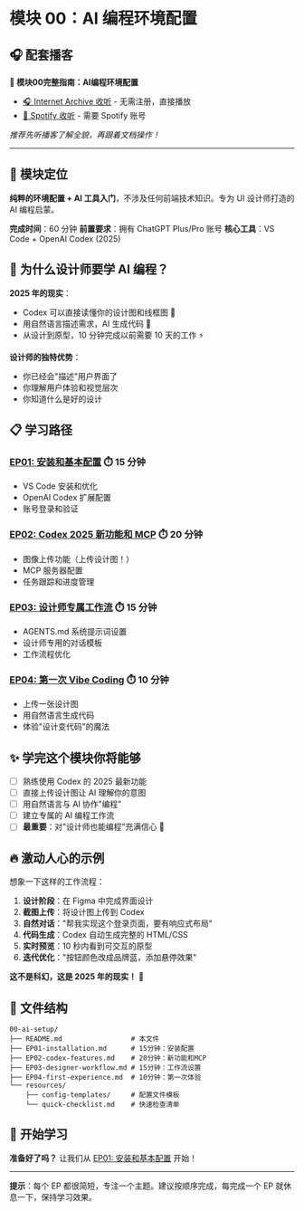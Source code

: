 # 模块 00：AI 编程环境配置

## 🎧 配套播客

**🎵 模块00完整指南：AI编程环境配置**
- [🎧 Internet Archive 收听](https://archive.org/details/00-ai-setup#) - 无需注册，直接播放
- [🎵 Spotify 收听](https://open.spotify.com/episode/1nG4uSushJnhrOyUulEUk3?si=7aJsDMQARE6-WyqJBbTwAg) - 需要 Spotify 账号

*推荐先听播客了解全貌，再跟着文档操作！*

---

## 🎯 模块定位

**纯粹的环境配置 + AI 工具入门**，不涉及任何前端技术知识。专为 UI 设计师打造的 AI 编程启蒙。

**完成时间**：60 分钟
**前置要求**：拥有 ChatGPT Plus/Pro 账号
**核心工具**：VS Code + OpenAI Codex (2025)

## 🚀 为什么设计师要学 AI 编程？

**2025 年的现实**：
- Codex 可以直接读懂你的设计图和线框图 📐
- 用自然语言描述需求，AI 生成代码 💬
- 从设计到原型，10 分钟完成以前需要 10 天的工作 ⚡

**设计师的独特优势**：
- 你已经会"描述"用户界面了
- 你理解用户体验和视觉层次
- 你知道什么是好的设计

## 📋 学习路径

### [EP01: 安装和基本配置](EP01-installation.md) ⏱️ 15 分钟
- VS Code 安装和优化
- OpenAI Codex 扩展配置
- 账号登录和验证

### [EP02: Codex 2025 新功能和 MCP](EP02-codex-features.md) ⏱️ 20 分钟
- 图像上传功能（上传设计图！）
- MCP 服务器配置
- 任务跟踪和进度管理

### [EP03: 设计师专属工作流](EP03-designer-workflow.md) ⏱️ 15 分钟
- AGENTS.md 系统提示词设置
- 设计师专用的对话模板
- 工作流程优化

### [EP04: 第一次 Vibe Coding](EP04-first-experience.md) ⏱️ 10 分钟
- 上传一张设计图
- 用自然语言生成代码
- 体验"设计变代码"的魔法

## ✨ 学完这个模块你将能够

- [ ] 熟练使用 Codex 的 2025 最新功能
- [ ] 直接上传设计图让 AI 理解你的意图
- [ ] 用自然语言与 AI 协作"编程"
- [ ] 建立专属的 AI 编程工作流
- [ ] **最重要**：对"设计师也能编程"充满信心 💪

## 🔥 激动人心的示例

想象一下这样的工作流程：

1. **设计阶段**：在 Figma 中完成界面设计
2. **截图上传**：将设计图上传到 Codex
3. **自然对话**："帮我实现这个登录页面，要有响应式布局"
4. **代码生成**：Codex 自动生成完整的 HTML/CSS
5. **实时预览**：10 秒内看到可交互的原型
6. **迭代优化**："按钮颜色改成品牌蓝，添加悬停效果"

**这不是科幻，这是 2025 年的现实！** 🚀

## 📁 文件结构

```
00-ai-setup/
├── README.md                 # 本文件
├── EP01-installation.md      # 15分钟：安装配置
├── EP02-codex-features.md    # 20分钟：新功能和MCP
├── EP03-designer-workflow.md # 15分钟：工作流设置
├── EP04-first-experience.md  # 10分钟：第一次体验
└── resources/
    ├── config-templates/     # 配置文件模板
    └── quick-checklist.md    # 快速检查清单
```

## 🎯 开始学习

**准备好了吗？** 让我们从 [EP01: 安装和基本配置](EP01-installation.md) 开始！

---

**提示**：每个 EP 都很简短，专注一个主题。建议按顺序完成，每完成一个 EP 就休息一下，保持学习效果。